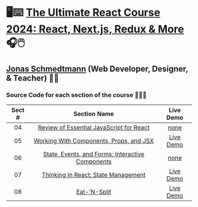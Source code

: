 # 🖥️⌨️ [The Ultimate React Course 2024: React, Next.js, Redux & More](https://www.udemy.com/course/the-ultimate-react-course) 🎧🖱️

## [Jonas Schmedtmann](https://www.udemy.com/user/jonasschmedtmann) (Web Developer, Designer, & Teacher) 👨‍🏫

### Source Code for each section of the course 👨🏽‍💻

| Sect # |                                                        Section Name                                                        |                       Live Demo                        |
| :----: | :------------------------------------------------------------------------------------------------------------------------: | :----------------------------------------------------: |
|   04   |   [Review of Essential JavaScript for React](https://github.com/ajfm88/rts/tree/main/ultimate-react-course/02-JS-review)   |               [none](https://bongo.cat)                |
|   05   |   [Working With Components, Props, and JSX](https://github.com/ajfm88/rts/tree/main/ultimate-react-course/03-pizza-menu)   | [Live Demo](https://fast-react-pizza-menu.netlify.app) |
|   06   | [State, Events, and Forms: Interactive Components](https://github.com/ajfm88/rts/tree/main/ultimate-react-course/04-steps) |               [none](https://bongo.cat)                |
|   07   |    [Thinking In React: State Management](https://github.com/ajfm88/rts/tree/main/ultimate-react-course/05-travel-list)     |   [Live Demo](https://travel-list-jonas.netlify.app)   |
|   08   |                [Eat-'N-Split](https://github.com/ajfm88/rts/tree/main/ultimate-react-course/06-eat-n-split)                |      [Live Demo](https://eat-n-split.netlify.app)      |
